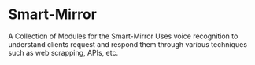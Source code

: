 # Smart-Mirror
A Collection of Modules for the Smart-Mirror
Uses voice recognition to understand clients request and respond them through various techniques such as web scrapping, APIs, etc.
